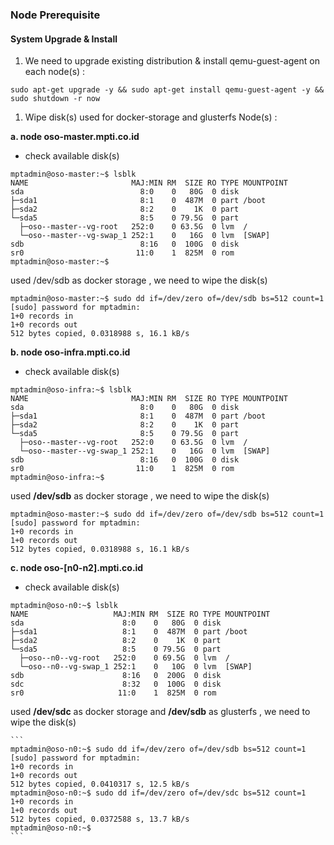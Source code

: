 ### Node Prerequisite

#### System Upgrade & Install

1. We need to upgrade existing distribution & install qemu-guest-agent on each node(s) :
```
sudo apt-get upgrade -y && sudo apt-get install qemu-guest-agent -y && sudo shutdown -r now
```

1. Wipe disk(s) used for docker-storage and glusterfs Node(s) :

  **a. node oso-master.mpti.co.id**

  - check available disk(s)
```
mptadmin@oso-master:~$ lsblk
NAME                       MAJ:MIN RM  SIZE RO TYPE MOUNTPOINT
sda                          8:0    0   80G  0 disk
├─sda1                       8:1    0  487M  0 part /boot
├─sda2                       8:2    0    1K  0 part
└─sda5                       8:5    0 79.5G  0 part
  ├─oso--master--vg-root   252:0    0 63.5G  0 lvm  /
  └─oso--master--vg-swap_1 252:1    0   16G  0 lvm  [SWAP]
sdb                          8:16   0  100G  0 disk
sr0                         11:0    1  825M  0 rom
mptadmin@oso-master:~$
```
used /dev/sdb as docker storage  , we need to wipe the disk(s)
```
mptadmin@oso-master:~$ sudo dd if=/dev/zero of=/dev/sdb bs=512 count=1
[sudo] password for mptadmin:
1+0 records in
1+0 records out
512 bytes copied, 0.0318988 s, 16.1 kB/s
```
  **b. node oso-infra.mpti.co.id**

  - check available disk(s)
```
mptadmin@oso-infra:~$ lsblk
NAME                       MAJ:MIN RM  SIZE RO TYPE MOUNTPOINT
sda                          8:0    0   80G  0 disk
├─sda1                       8:1    0  487M  0 part /boot
├─sda2                       8:2    0    1K  0 part
└─sda5                       8:5    0 79.5G  0 part
  ├─oso--master--vg-root   252:0    0 63.5G  0 lvm  /
  └─oso--master--vg-swap_1 252:1    0   16G  0 lvm  [SWAP]
sdb                          8:16   0  100G  0 disk
sr0                         11:0    1  825M  0 rom
mptadmin@oso-infra:~$
```
used **/dev/sdb** as docker storage  , we need to wipe the disk(s)
```
mptadmin@oso-master:~$ sudo dd if=/dev/zero of=/dev/sdb bs=512 count=1
[sudo] password for mptadmin:
1+0 records in
1+0 records out
512 bytes copied, 0.0318988 s, 16.1 kB/s
```
**c. node oso-[n0-n2].mpti.co.id**

  - check available disk(s)
  ```
  mptadmin@oso-n0:~$ lsblk
  NAME                   MAJ:MIN RM  SIZE RO TYPE MOUNTPOINT
  sda                      8:0    0   80G  0 disk
  ├─sda1                   8:1    0  487M  0 part /boot
  ├─sda2                   8:2    0    1K  0 part
  └─sda5                   8:5    0 79.5G  0 part
    ├─oso--n0--vg-root   252:0    0 69.5G  0 lvm  /
    └─oso--n0--vg-swap_1 252:1    0   10G  0 lvm  [SWAP]
  sdb                      8:16   0  200G  0 disk
  sdc                      8:32   0  100G  0 disk
  sr0                     11:0    1  825M  0 rom
  ```
used **/dev/sdc** as docker storage and **/dev/sdb** as glusterfs , we need to wipe the disk(s)

    ```
    mptadmin@oso-n0:~$ sudo dd if=/dev/zero of=/dev/sdb bs=512 count=1
    [sudo] password for mptadmin:
    1+0 records in
    1+0 records out
    512 bytes copied, 0.0410317 s, 12.5 kB/s
    mptadmin@oso-n0:~$ sudo dd if=/dev/zero of=/dev/sdc bs=512 count=1
    1+0 records in
    1+0 records out
    512 bytes copied, 0.0372588 s, 13.7 kB/s
    mptadmin@oso-n0:~$
    ```
